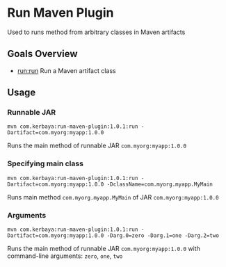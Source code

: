 # Run Maven Plugin
Used to runs method from arbitrary classes in Maven artifacts

## Goals Overview
* [run:run](https://www.kerbaya.com/run-maven-plugin/run-mojo.html) Run a Maven artifact class

## Usage

### Runnable JAR

`mvn com.kerbaya:run-maven-plugin:1.0.1:run -Dartifact=com.myorg:myapp:1.0.0`

Runs the main method of runnable JAR `com.myorg:myapp:1.0.0`

### Specifying main class

`mvn com.kerbaya:run-maven-plugin:1.0.1:run -Dartifact=com.myorg:myapp:1.0.0 -DclassName=com.myorg.myapp.MyMain`

Runs main method `com.myorg.myapp.MyMain` of JAR `com.myorg:myapp:1.0.0`

### Arguments

`mvn com.kerbaya:run-maven-plugin:1.0.1:run -Dartifact=com.myorg:myapp:1.0.0 -Darg.0=zero -Darg.1=one -Darg.2=two`

Runs the main method of runnable JAR `com.myorg:myapp:1.0.0` with command-line arguments: `zero`, `one`, `two`
